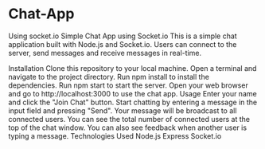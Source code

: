 # Chat-App
Using socket.io
Simple Chat App using Socket.io
This is a simple chat application built with Node.js and Socket.io. Users can connect to the server, send messages and receive messages in real-time.

Installation
Clone this repository to your local machine.
Open a terminal and navigate to the project directory.
Run npm install to install the dependencies.
Run npm start to start the server.
Open your web browser and go to http://localhost:3000 to use the chat app.
Usage
Enter your name and click the "Join Chat" button.
Start chatting by entering a message in the input field and pressing "Send".
Your message will be broadcast to all connected users.
You can see the total number of connected users at the top of the chat window.
You can also see feedback when another user is typing a message.
Technologies Used
Node.js
Express
Socket.io
